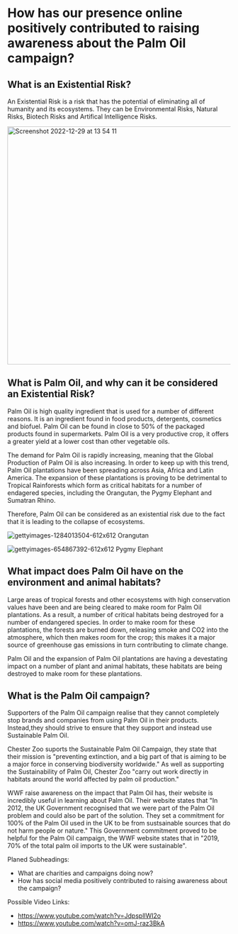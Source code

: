 # How has our presence online positively contributed to raising awareness about the Palm Oil campaign? #

## What is an Existential Risk? ##

An Existential Risk is a risk that has the potential of eliminating all of humanity and its ecosystems. They can be Environmental Risks, Natural Risks, Biotech Risks and Artifical Intelligence Risks. 

<img width="537" alt="Screenshot 2022-12-29 at 13 54 11" src="https://user-images.githubusercontent.com/116093715/209963296-e4ee22f0-f8f6-4548-a9d3-31a1b4ecd93a.png">



## What is Palm Oil, and why can it be considered an Existential Risk? ##

Palm Oil is high quality ingredient that is used for a number of different reasons. It is an ingredient found in food products, detergents, cosmetics and biofuel. Palm Oil can be found in close to 50% of the packaged products found in supermarkets. Palm Oil is a very productive crop, it offers a greater yield at a lower cost than other vegetable oils. 

The demand for Palm Oil is rapidly increasing, meaning that the Global Production of Palm Oil is also increasing. In order to keep up with this trend, Palm Oil plantations have been spreading across Asia, Africa and Latin America. The expansion of these plantations is proving to be detrimental to Tropical Rainforests which form as critical habitats for a number of endagered species, including the Orangutan, the Pygmy Elephant and Sumatran Rhino. 

Therefore, Palm Oil can be considered as an existential risk due to the fact that it is leading to the collapse of ecosystems.

![gettyimages-1284013504-612x612](https://user-images.githubusercontent.com/116093715/209957206-34191fee-8663-4994-91a7-25163a96b456.jpg) Orangutan


![gettyimages-654867392-612x612](https://user-images.githubusercontent.com/116093715/209957272-5d499f09-bad0-4a78-8fcf-cff9bbd9c79c.jpg) Pygmy Elephant


## What impact does Palm Oil have on the environment and animal habitats?

Large areas of tropical forests and other ecosystems with high conservation values have been and are being cleared to make room for Palm Oil plantations. As a result, a number of critical habitats being destroyed for a number of endangered species. In order to make room for these plantations, the forests are burned down, releasing smoke and CO2 into the atmosphere, which then makes room for the crop; this makes it a major source of greenhouse gas emissions in turn contributing to climate change. 

Palm Oil and the expansion of Palm Oil plantations are having a devestating impact on a number of plant and animal habitats, these habitats are being destroyed to make room for these plantations.


## What is the Palm Oil campaign? 

Supporters of the Palm Oil campaign realise that they cannot completely stop brands and companies from using Palm Oil in their products. Instead,they should strive to ensure that they support and instead use Sustainable Palm Oil. 

Chester Zoo suports the Sustainable Palm Oil Campaign, they state that their mission is "preventing extinction, and a big part of that is aiming to be a major force in conserving biodiversity worldwide." As well as supporting the Sustainability of Palm Oil, Chester Zoo "carry out work directly in habitats around the world affected by palm oil production."

WWF raise awareness on the impact that Palm Oil has, their website is incredibly useful in learning about Palm Oil. Their website states that "In 2012, the UK Government recognised that we were part of the Palm Oil problem and could also be part of the solution. They set a commitment for 100% of the Palm Oil used in the UK to be from sustsainable sources that do not harm people or nature." This Government commitment proved to be helpful for the Palm Oil campaign, the WWF website states that in "2019, 70% of the total palm oil imports to the UK were sustainable". 


Planed Subheadings:
- What are charities and campaigns doing now?
- How has social media positively contributed to raising awareness about the campaign?

Possible Video Links:
- https://www.youtube.com/watch?v=JdpspllWI2o
- https://www.youtube.com/watch?v=omJ-raz3BkA
